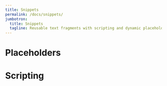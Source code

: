 ```yaml
---
title: Snippets
permalink: /docs/snippets/
jumbotron:
  title: Snippets
  tagline: Reusable text fragments with scripting and dynamic placeholders
---
```


# Placeholders

# Scripting